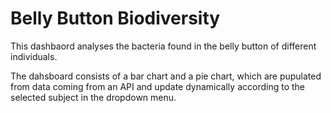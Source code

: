 # Belly Button Biodiversity

<p>This dashbaord analyses the bacteria found in the belly button of different individuals.</p>
<p>The dahsboard consists of a bar chart and a pie chart, which are pupulated from data coming from an API and update dynamically according to the selected subject in the dropdown menu.</p>
<p></p>
